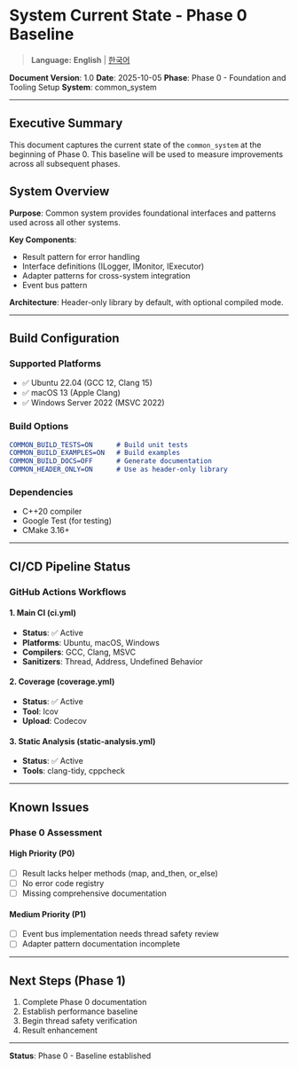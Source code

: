 # System Current State - Phase 0 Baseline

> **Language:** **English** | [한국어](CURRENT_STATE_KO.md)


**Document Version**: 1.0
**Date**: 2025-10-05
**Phase**: Phase 0 - Foundation and Tooling Setup
**System**: common_system

---

## Executive Summary

This document captures the current state of the `common_system` at the beginning of Phase 0. This baseline will be used to measure improvements across all subsequent phases.

## System Overview

**Purpose**: Common system provides foundational interfaces and patterns used across all other systems.

**Key Components**:
- Result<T> pattern for error handling
- Interface definitions (ILogger, IMonitor, IExecutor)
- Adapter patterns for cross-system integration
- Event bus pattern

**Architecture**: Header-only library by default, with optional compiled mode.

---

## Build Configuration

### Supported Platforms
- ✅ Ubuntu 22.04 (GCC 12, Clang 15)
- ✅ macOS 13 (Apple Clang)
- ✅ Windows Server 2022 (MSVC 2022)

### Build Options
```cmake
COMMON_BUILD_TESTS=ON      # Build unit tests
COMMON_BUILD_EXAMPLES=ON   # Build examples
COMMON_BUILD_DOCS=OFF      # Generate documentation
COMMON_HEADER_ONLY=ON      # Use as header-only library
```

### Dependencies
- C++20 compiler
- Google Test (for testing)
- CMake 3.16+

---

## CI/CD Pipeline Status

### GitHub Actions Workflows

#### 1. Main CI (ci.yml)
- **Status**: ✅ Active
- **Platforms**: Ubuntu, macOS, Windows
- **Compilers**: GCC, Clang, MSVC
- **Sanitizers**: Thread, Address, Undefined Behavior

#### 2. Coverage (coverage.yml)
- **Status**: ✅ Active
- **Tool**: lcov
- **Upload**: Codecov

#### 3. Static Analysis (static-analysis.yml)
- **Status**: ✅ Active
- **Tools**: clang-tidy, cppcheck

---

## Known Issues

### Phase 0 Assessment

#### High Priority (P0)
- [ ] Result<T> lacks helper methods (map, and_then, or_else)
- [ ] No error code registry
- [ ] Missing comprehensive documentation

#### Medium Priority (P1)
- [ ] Event bus implementation needs thread safety review
- [ ] Adapter pattern documentation incomplete

---

## Next Steps (Phase 1)

1. Complete Phase 0 documentation
2. Establish performance baseline
3. Begin thread safety verification
4. Result<T> enhancement

---

**Status**: Phase 0 - Baseline established
